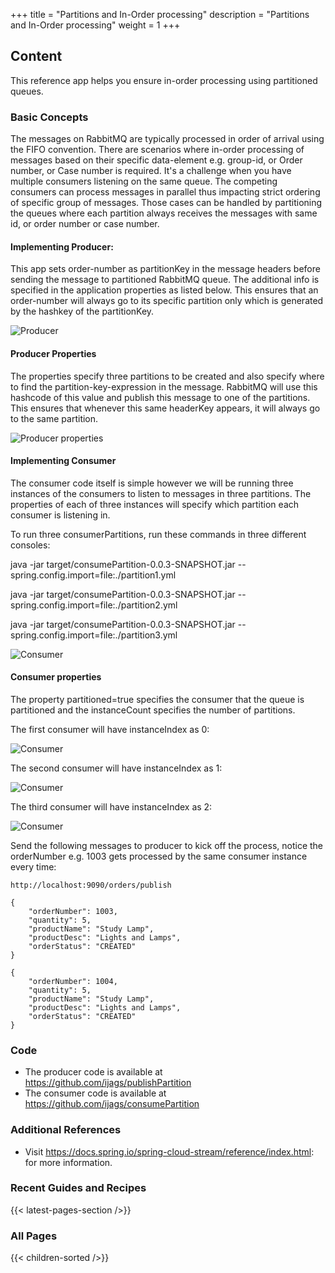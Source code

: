 +++
title = "Partitions and In-Order processing"
description = "Partitions and In-Order processing"
weight = 1
+++

## Content

This reference app helps you ensure in-order processing using partitioned queues.

### Basic Concepts


The messages on RabbitMQ are typically processed in order of arrival using the FIFO convention. There are scenarios where in-order processing of messages based on their specific data-element e.g. group-id, or Order number, or Case number is required. It's a challenge when you have multiple consumers listening on the same queue. The competing consumers can process messages in parallel thus impacting strict ordering of specific group of messages. Those cases can be handled by partitioning the queues where each partition always receives the messages with same id, or order number or case number. 


#### Implementing Producer:

This app sets order-number as partitionKey in the message headers before sending the message to partitioned RabbitMQ queue. The additional info is specified in the application properties as listed below. This ensures that an order-number will always go to its specific partition only which is generated by the hashkey of the partitionKey.

![](/images/rabbitmq/referenceapps/03Producer.png "Producer")


#### Producer Properties

The properties specify three partitions to be created and also specify where to find the partition-key-expression in the message. RabbitMQ will use this hashcode of this value and publish this message to one of the partitions. This ensures that whenever this same headerKey appears, it will always go to the same partition.


![](/images/rabbitmq/referenceapps/03PropertiesP.png "Producer properties")


#### Implementing Consumer

The consumer code itself is simple however we will be running three instances of the consumers to listen to messages in three partitions. The properties of each of three instances will specify which partition each consumer is listening in.

To run three consumerPartitions, run these commands in three different consoles:

java -jar target/consumePartition-0.0.3-SNAPSHOT.jar --spring.config.import=file:./partition1.yml

java -jar target/consumePartition-0.0.3-SNAPSHOT.jar --spring.config.import=file:./partition2.yml

java -jar target/consumePartition-0.0.3-SNAPSHOT.jar --spring.config.import=file:./partition3.yml

![](/images/rabbitmq/referenceapps/03Consumer.png "Consumer")


#### Consumer properties

The property partitioned=true specifies the consumer that the queue is partitioned and the instanceCount specifies the number of partitions.

The first consumer will have instanceIndex as 0:

![](/images/rabbitmq/referenceapps/03PropertiesC1.png "Consumer")

The second consumer will have instanceIndex as 1:

![](/images/rabbitmq/referenceapps/03PropertiesC2.png "Consumer")

The third consumer will have instanceIndex as 2:

![](/images/rabbitmq/referenceapps/03PropertiesC3.png "Consumer")

Send the following messages to producer to kick off the process, notice the orderNumber e.g. 1003 gets processed by the same consumer instance every time:

    http://localhost:9090/orders/publish

    {
        "orderNumber": 1003,
        "quantity": 5,
        "productName": "Study Lamp",
        "productDesc": "Lights and Lamps",
        "orderStatus": "CREATED"
    }

    {
        "orderNumber": 1004,
        "quantity": 5,
        "productName": "Study Lamp",
        "productDesc": "Lights and Lamps",
        "orderStatus": "CREATED"
    }

### Code

* The producer code is available at https://github.com/ijags/publishPartition
* The consumer code is available at https://github.com/ijags/consumePartition

### Additional References

* Visit https://docs.spring.io/spring-cloud-stream/reference/index.html: for more information.

### Recent Guides and Recipes

{{< latest-pages-section />}}

### All Pages

{{< children-sorted />}}
